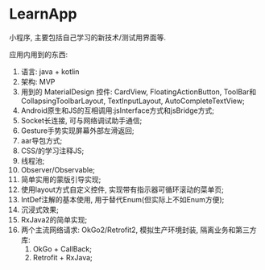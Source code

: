# LearnApp
小程序, 主要包括自己学习的新技术/测试用界面等.

应用内用到的东西:
01. 语言: java + kotlin
02. 架构: MVP
03. 用到的 MaterialDesign 控件: CardView, FloatingActionButton, ToolBar和CollapsingToolbarLayout, TextInputLayout, AutoCompleteTextView;
04. Android原生和JS的互相调用:jsInterface方式和jsBridge方式;
05. Socket长连接, 可与网络调试助手通信;
06. Gesture手势实现屏幕外部左滑返回;
07. aar导包方式;
08. CSS/的学习注释JS;
09. 线程池;
10. Observer/Observable;
11. 简单实用的蒙版引导实现;
12. 使用layout方式自定义控件, 实现带有指示器可循环滚动的菜单页;
13. IntDef注解的基本使用, 用于替代Enum(但实际上不如Enum方便);
14. 沉浸式效果;
15. RxJava2的简单实现;
15. 两个主流网络请求: OkGo2/Retrofit2, 模拟生产环境封装, 隔离业务和第三方库:
    1. OkGo + CallBack;
    2. Retrofit + RxJava;
